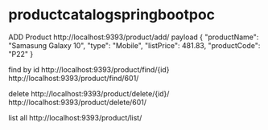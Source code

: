 # productcatalogspringbootpoc

ADD Product
http://localhost:9393/product/add/
payload
{
"productName": "Samasung Galaxy 10",
"type": "Mobile",
"listPrice": 481.83,
"productCode": "P22"
}

find by id
http://localhost:9393/product/find/{id}
http://localhost:9393/product/find/601/

delete
http://localhost:9393/product/delete/{id}/
http://localhost:9393/product/delete/601/

list all
http://localhost:9393/product/list/
